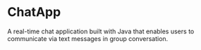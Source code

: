 # ChatApp
A real-time chat application built with Java that enables users to communicate via text messages in group conversation.
